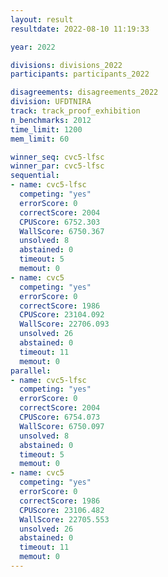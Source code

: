 ```yaml
---
layout: result
resultdate: 2022-08-10 11:19:33

year: 2022

divisions: divisions_2022
participants: participants_2022

disagreements: disagreements_2022
division: UFDTNIRA
track: track_proof_exhibition
n_benchmarks: 2012
time_limit: 1200
mem_limit: 60

winner_seq: cvc5-lfsc
winner_par: cvc5-lfsc
sequential:
- name: cvc5-lfsc
  competing: "yes"
  errorScore: 0
  correctScore: 2004
  CPUScore: 6752.303
  WallScore: 6750.367
  unsolved: 8
  abstained: 0
  timeout: 5
  memout: 0
- name: cvc5
  competing: "yes"
  errorScore: 0
  correctScore: 1986
  CPUScore: 23104.092
  WallScore: 22706.093
  unsolved: 26
  abstained: 0
  timeout: 11
  memout: 0
parallel:
- name: cvc5-lfsc
  competing: "yes"
  errorScore: 0
  correctScore: 2004
  CPUScore: 6754.073
  WallScore: 6750.097
  unsolved: 8
  abstained: 0
  timeout: 5
  memout: 0
- name: cvc5
  competing: "yes"
  errorScore: 0
  correctScore: 1986
  CPUScore: 23106.482
  WallScore: 22705.553
  unsolved: 26
  abstained: 0
  timeout: 11
  memout: 0
---
```

